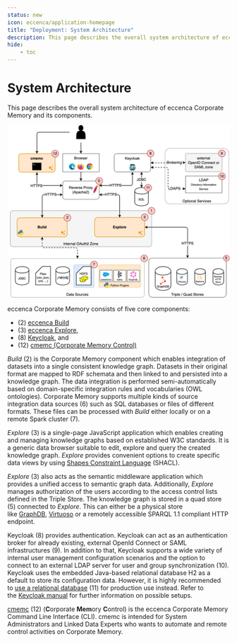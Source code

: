 ```yaml
---
status: new
icon: eccenca/application-homepage
title: "Deployment: System Architecture"
description: This page describes the overall system architecture of eccenca Corporate Memory and its components.
hide:
    - toc
---
```


# System Architecture

This page describes the overall system architecture of eccenca Corporate Memory and its components.

![cmem-System-Architecture](Corporate-Memory-System-Architecture.png)

eccenca Corporate Memory consists of five core components:

- (2) [eccenca Build](../configuration/dataintegration/index.md)
- (3) [eccenca Explore](../configuration/datamanager/index.md),
- (8) [Keycloak](../configuration/keycloak/index.md), and
- (12) [cmemc (Corporate Memory Control)](../../automate/cmemc-command-line-interface/index.md)

_Build_ (2) is the Corporate Memory component which enables integration of datasets into a single consistent knowledge graph.
Datasets in their original format are mapped to RDF schemata and then linked to and persisted into a knowledge graph.
The data integration is performed semi-automatically based on domain-specific integration rules and vocabularies (OWL ontologies).
Corporate Memory supports multiple kinds of source integration data sources (6) such as SQL databases or files of different formats.
These files can be processed with _Build_ either locally or on a remote Spark cluster (7).

_Explore_ (3) is a single-page JavaScript application which enables creating and managing knowledge graphs based on established W3C standards.
It is a generic data browser suitable to edit, explore and query the created knowledge graph.
_Explore_ provides convenient options to create specific data views by using [Shapes Constraint Language](https://www.w3.org/TR/shacl/) (SHACL).

_Explore_ (3) also acts as the semantic middleware application which provides a unified access to semantic graph data.
Additionally, _Explore_ manages authorization of the users according to the access control lists defined in the Triple Store.
The knowledge graph is stored in a quad store (5) connected to _Explore_.
This can either be a physical store like [GraphDB](http://graphdb.ontotext.com/), [Virtuoso](https://virtuoso.openlinksw.com/) or a remotely accessible SPARQL 1.1 compliant HTTP endpoint.

Keycloak (8) provides authentication.
Keycloak can act as an authentication broker for already existing, external OpenId Connect or SAML infrastructures (9).
In addition to that, Keycloak supports a wide variety of internal user management configuration scenarios and the option to connect to an external LDAP server for user and group synchronization (10).
Keycloak uses the embedded Java-based relational database H2 as a default to store its configuration data.
However, it is highly recommended to [use a relational database](https://www.keycloak.org/server/db) (11) for production use instead.
Refer to the [Keycloak manual](https://www.keycloak.org/guides#server) for further information on possible setups.

[cmemc](../../automate/cmemc-command-line-interface/index.md) (12) (**C**orporate **Mem**ory **C**ontrol) is the eccenca Corporate Memory Command Line Interface (CLI).
cmemc is intended for System Administrators and Linked Data Experts who wants to automate and remote control activities on Corporate Memory.
